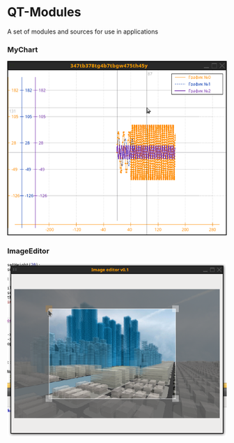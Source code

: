 # QT-Modules
A set of modules and sources for use in applications

### MyChart
![Sample image](MyChart/index.png)

### ImageEditor
![Sample image](ImageEditor/index.png)
